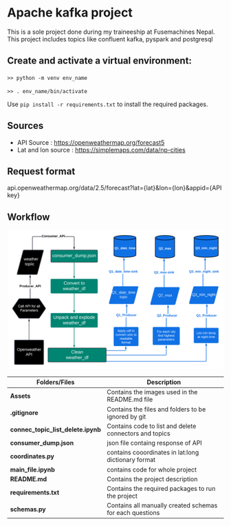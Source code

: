 # Apache kafka project

This is a sole project done during my traineeship at Fusemachines Nepal. This project includes topics like confluent kafka, pyspark and postgresql 

## Create and activate a virtual environment:

`>> python -m venv env_name`

`>> . env_name/bin/activate`

Use `pip install -r requirements.txt` to install the required packages.

## Sources
 + API  Source : https://openweathermap.org/forecast5
 + Lat and lon source :  https://simplemaps.com/data/np-cities
  
##  Request format
 api.openweathermap.org/data/2.5/forecast?lat={lat}&lon={lon}&appid={API key}


## Workflow
![workflow](/Assets/workflow.png)

| **Folders/Files**                  | **Description**                                          |
| ---------------------------------- | -------------------------------------------------------- |
| **Assets**                         | Contains the images used in the README.md file           |
| **.gitignore**                     | Contains the files and folders to be ignored by git      |
| **connec_topic_list_delete.ipynb** | Contains code to list and delete connectors and topics   |
| **consumer_dump.json**             | json file containg response of API                       |
| **coordinates.py**                 | contains cooordinates in lat:long dictionary format      |
| **main_file.ipynb**                | contains code for whole project                          |
| **README.md**                      | Contains the project description                         |
| **requirements.txt**               | Contains the required packages to run the project        |
| **schemas.py**                     | Contains all manually created schemas for each questions |
